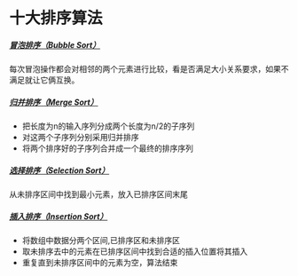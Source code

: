 # 十大排序算法
##### [冒泡排序（Bubble Sort）](https://github.com/bugooo/Sorting-Algorithm/blob/master/bubble_sort.php)
每次冒泡操作都会对相邻的两个元素进行比较，看是否满足大小关系要求，如果不满足就让它俩互换。
##### [归并排序（Merge Sort）](https://github.com/bugooo/Sorting-Algorithm/blob/master/merge_sort.php)
* 把长度为n的输入序列分成两个长度为n/2的子序列
* 对这两个子序列分别采用归并排序
* 将两个排序好的子序列合并成一个最终的排序序列
##### [选择排序（Selection Sort）](https://github.com/bugooo/Sorting-Algorithm/blob/master/selection_sort.php)
从未排序区间中找到最小元素，放入已排序区间末尾
##### [插入排序（Insertion Sort）](https://github.com/bugooo/Sorting-Algorithm/blob/master/insertion_sort.php) 
* 将数组中数据分两个区间,已排序区和未排序区
* 取未排序去中的元素在已排序区间中找到合适的插入位置将其插入
* 重复直到未排序区间中的元素为空，算法结束